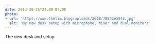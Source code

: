 ```yaml
---
date: 2013-10-26T21:39-07:00
photo:
- url: 'https://www.thetim.blog/uploads/2018/788a2e5942.jpg'
  alt: 'My new desk setup with microphone, mixer and dual monitors'
---
```

The new desk and setup
